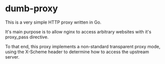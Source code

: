 # dumb-proxy
This is a very simple HTTP proxy written in Go.

It's main purpose is to allow nginx to access arbitrary websites with it's proxy_pass directive.

To that end, this proxy implements a non-standard transparent proxy mode, using the X-Scheme header to determine how to access the upstream server.
